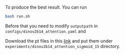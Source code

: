 To produce the best result. You can run

```bash
bash run.sh
```
Before that you need to modify `outputpath` in `configs/dinov2b14_attention.yaml` and

Download the pt files in this [link](https://jbox.sjtu.edu.cn/l/31i0MS) and put them under `experiments/dinov2b14_attention_sigmoid_15` directory.

